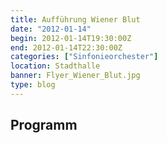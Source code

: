 ```yaml
---
title: Aufführung Wiener Blut
date: "2012-01-14"
begin: 2012-01-14T19:30:00Z
end: 2012-01-14T22:30:00Z
categories: ["Sinfonieorchester"]
location: Stadthalle
banner: Flyer_Wiener_Blut.jpg
type: blog
---
```

## Programm

